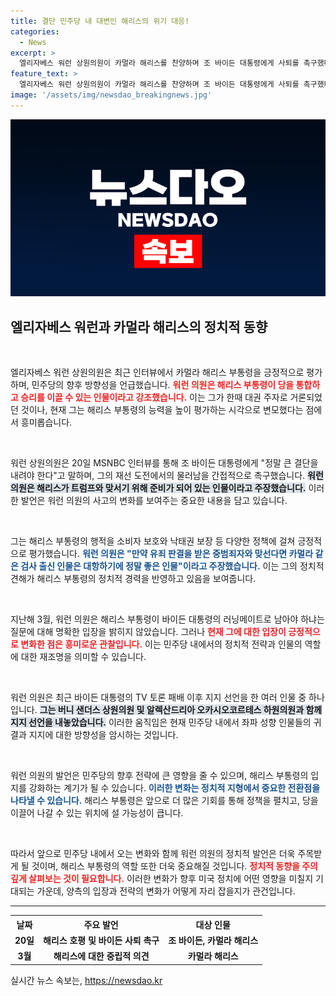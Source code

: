 ```yaml
---
title: 결단 민주당 내 대변인 해리스의 위기 대응!
categories:
  - News
excerpt: >
  엘리자베스 워런 상원의원이 카멀라 해리스를 찬양하며 조 바이든 대통령에게 사퇴를 촉구했다. 해리스의 통합력과 대선 승리 가능성을 높이 평가한 워런은 민주당 내에서 변화한 시각을 드러냈다. 클릭해서 자세히 알아보세요!
feature_text: >
  엘리자베스 워런 상원의원이 카멀라 해리스를 찬양하며 조 바이든 대통령에게 사퇴를 촉구했다. 해리스의 통합력과 대선 승리 가능성을 높이 평가한 워런은 민주당 내에서 변화한 시각을 드러냈다. 클릭해서 자세히 알아보세요!
image: '/assets/img/newsdao_breakingnews.jpg'
---
```


<p><img src="/assets/img/newsdao_breakingnews.jpg" alt="ontimetimes 속보" /></p>

<h2 data-ke-size="size26">엘리자베스 워런과 카멀라 해리스의 정치적 동향</h2>

<p data-ke-size="size16">&nbsp;</p>

<p>엘리자베스 워런 상원의원은 최근 인터뷰에서 카멀라 해리스 부통령을 긍정적으로 평가하며, 민주당의 향후 방향성을 언급했습니다. <b><span style="color: #ee2323;">워런 의원은 해리스 부통령이 당을 통합하고 승리를 이끌 수 있는 인물이라고 강조했습니다.</span></b> 이는 그가 한때 대권 주자로 거론되었던 것이나, 현재 그는 해리스 부통령의 능력을 높이 평가하는 시각으로 변모했다는 점에서 흥미롭습니다.</p>

<p data-ke-size="size16">&nbsp;</p>

<p>워런 상원의원은 20일 MSNBC 인터뷰를 통해 조 바이든 대통령에게 "정말 큰 결단을 내려야 한다"고 말하며, 그의 재선 도전에서의 물러남을 간접적으로 촉구했습니다. <b><span style="background-color: #21538527;">워런 의원은 해리스가 트럼프와 맞서기 위해 준비가 되어 있는 인물이라고 주장했습니다.</span></b> 이러한 발언은 워런 의원의 사고의 변화를 보여주는 중요한 내용을 담고 있습니다.</p>

<p data-ke-size="size16">&nbsp;</p>

<p>그는 해리스 부통령의 행적을 소비자 보호와 낙태권 보장 등 다양한 정책에 걸쳐 긍정적으로 평가했습니다. <b><span style="color: #1a5490;">워런 의원은 "만약 유죄 판결을 받은 중범죄자와 맞선다면 카멀라 같은 검사 출신 인물은 대항하기에 정말 좋은 인물"이라고 주장했습니다.</span></b> 이는 그의 정치적 견해가 해리스 부통령의 정치적 경력을 반영하고 있음을 보여줍니다.</p>

<p data-ke-size="size16">&nbsp;</p>

<p>지난해 3월, 워런 의원은 해리스 부통령이 바이든 대통령의 러닝메이트로 남아야 하냐는 질문에 대해 명확한 입장을 밝히지 않았습니다. 그러나 <b><span style="color: #ee2323;">현재 그에 대한 입장이 긍정적으로 변화한 점은 흥미로운 관찰입니다.</span></b> 이는 민주당 내에서의 정치적 전략과 인물의 역할에 대한 재조명을 의미할 수 있습니다.</p>

<p data-ke-size="size16">&nbsp;</p>

<p>워런 의원은 최근 바이든 대통령의 TV 토론 패배 이후 지지 선언을 한 여러 인물 중 하나입니다. <b><span style="background-color: #21538527;">그는 버니 샌더스 상원의원 및 알렉산드리아 오카시오코르테스 하원의원과 함께 지지 선언을 내놓았습니다.</span></b> 이러한 움직임은 현재 민주당 내에서 좌파 성향 인물들의 귀결과 지지에 대한 방향성을 암시하는 것입니다.</p>

<p data-ke-size="size16">&nbsp;</p>

<p>워런 의원의 발언은 민주당의 향후 전략에 큰 영향을 줄 수 있으며, 해리스 부통령의 입지를 강화하는 계기가 될 수 있습니다. <b><span style="color: #1a5490;">이러한 변화는 정치적 지형에서 중요한 전환점을 나타낼 수 있습니다.</span></b> 해리스 부통령은 앞으로 더 많은 기회를 통해 정책을 펼치고, 당을 이끌어 나갈 수 있는 위치에 설 가능성이 큽니다.</p>

<p data-ke-size="size16">&nbsp;</p>

<p>따라서 앞으로 민주당 내에서 오는 변화와 함께 워런 의원의 정치적 발언은 더욱 주목받게 될 것이며, 해리스 부통령의 역할 또한 더욱 중요해질 것입니다. <b><span style="color: #ee2323;">정치적 동향을 주의 깊게 살펴보는 것이 필요합니다.</span></b> 이러한 변화가 향후 미국 정치에 어떤 영향을 미칠지 기대되는 가운데, 양측의 입장과 전략의 변화가 어떻게 자리 잡을지가 관건입니다.</p>

<hr />

<table style="width:100%;">
  <tr>
    <th style="text-align: center;">날짜</th>
    <th style="text-align: center;">주요 발언</th>
    <th style="text-align: center;">대상 인물</th>
  </tr>
  <tr>
    <td style="text-align: center; height: 17px;"><b>20일</b></td>
    <td style="text-align: center; height: 17px;"><b>해리스 호평 및 바이든 사퇴 촉구</b></td>
    <td style="text-align: center; height: 17px;"><b>조 바이든, 카멀라 해리스</b></td>
  </tr>
  <tr>
    <td style="text-align: center; height: 17px;"><b>3월</b></td>
    <td style="text-align: center; height: 17px;"><b>해리스에 대한 중립적 의견</b></td>
    <td style="text-align: center; height: 17px;"><b>카멀라 해리스</b></td>
  </tr>
</table>
실시간 뉴스 속보는, <a href="https://newsdao.kr" rel="dofollow">https://newsdao.kr</a>


